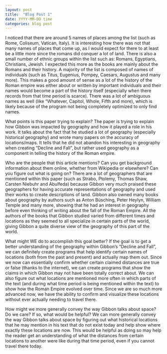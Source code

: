 ```yaml
---
layout: post
title:  "Blog Post 1"
date: YYYY-MM-DD time
categories: blog post
---
```

 

I noticed that there are around 5 names of places among the list (such as Rome, Coliseum, Vatican, Italy). It is interesting how there was not that many names of places that come up, as I would expect for there to at least be a little more since the romans did conquer a lot of land. There is also a small number of ethnic groups within the list such as: Romans, Egyptians, Christians, Jewish. I expected this more as the books are mainly about the Romans and their history. A majority of the list is composed of names of individuals (such as Titus, Eugenius, Pompey, Caesars, Augustus and many more). This makes a good amount of sense as a lot of the history of the Roman empire was either about or written by important individuals and their names would become a part of the history itself (especially when there records from that time period is scarce). There was a lot of ambiguous names as well (like “Whatever, Capitol, Whole, Fifth and more), which is likely because of the program not being completely optimized to only find names. 

What points is this paper trying to explain? 
The paper is trying to explain how Gibbon was impacted by geography and how it played a role in his work. It talks about the fact that he studied a lot of geography (especially historical geography) and wrote many papers on the accuracy of locations/maps. It tells that he did not abandon his interesting in geography when creating “Decline and Fall”, but rather used geography as a component in telling the history of the Roman empire. 

Who are the people that this article mentions? Can you get background information about them online, whether from Wikipedia or elsewhere? Can you figure out what is going on? 
There are a lot of geographers that are mentioned within this paper (such as Strabo, Ptolemy, Thomas Shaw, Carsten Niebuhr and Abulfeda) because Gibbon very much praised these geographers for having accurate representations of geography and used their works to create descriptions of land. Gibbon also owned many books about geography by authors such as Anton Büsching, Peter Heylyn, William Temple and many more, showing that he had an interest in geography before even thinking of writing about the fall of the Roman Empire. All the authors of the books that Gibbon studied varied from different times and locations as they seemed to all specialize in certain parts of the world, giving Gibbon a quite diverse view of the geography of this part of the world. 

What might WE do to accomplish this goal better? 
If the goal is to get a better understanding of the geography within Gibbon’s “Decline and Fall”, we can definitely create programs that help identify certain names of locations (both from the past and present) and actually map them out. Since we now can essentially confirm whether certain claimed distances are true or false (thanks to the internet), we can create programs that show the claims in which Gibbon may not have been totally correct about. We can also figure out what locations are mentioned more often in which parts of the text (and during what time period is being mentioned within the text) to show how the Roman Empire evolved over time. Since we are so much more advanced now, we have the ability to confirm and visualize these locations without ever actually needing to travel there.

How might we more generally convey the way Gibbon talks about space? Do we care? If so, what would be helpful? 
We can more generally convey the way Gibbon talks about space by figuring out what historical locations that he may mention in his text that do not exist today and help show where exactly these locations are now. This would be helpful as doing so may help the reader get an understanding of what the distances from certain locations to another were like during that time period, even if you cannot travel there today.  
 
